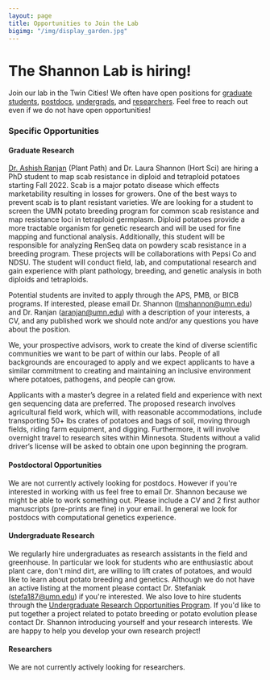 ```yaml
---
layout: page
title: Opportunities to Join the Lab
bigimg: "/img/display_garden.jpg"
---
```


# The Shannon Lab is hiring!

Join our lab in the Twin Cities! We often have open positions for [graduate students](#graduate-research), [postdocs](#postdoctoral-opportunities), [undergrads](#undergraduate-research), and [researchers](#researchers). Feel free to reach out even if we do not have open opportunities!

### Specific Opportunities

#### Graduate Research

[Dr. Ashish Ranjan](https://experts.umn.edu/en/persons/ashish-ranjan) (Plant Path) and Dr. Laura Shannon (Hort Sci) are hiring a PhD student to map scab resistance in diploid and tetraploid potatoes starting Fall 2022. Scab is a major potato disease which effects marketability resulting in losses for growers. One of the best ways to prevent scab is to plant resistant varieties. We are looking for a student to screen the UMN potato breeding program for common scab resistance and map resistance loci in tetraploid germplasm. Diploid potatoes provide a more tractable organism for genetic research and will be used for fine mapping and functional analysis. Additionally, this student will be responsible for analyzing RenSeq data on powdery scab resistance in a breeding program. These projects will be collaborations with Pepsi Co and NDSU. The student will conduct field, lab, and computational research and gain experience with plant pathology, breeding, and genetic analysis in both diploids and tetraploids. 

Potential students are invited to apply through the APS, PMB, or BICB programs. If interested, please email Dr. Shannon (lmshannon@umn.edu) and Dr. Ranjan (aranjan@umn.edu) with a description of your interests, a CV, and any published work we should note and/or any questions you have about the position.  

We, your prospective advisors, work to create the kind of diverse scientific communities we want to be part of within our labs. People of all backgrounds are encouraged to apply and we expect applicants to have a similar commitment to creating and maintaining an inclusive environment where potatoes, pathogens, and people can grow. 

Applicants with a master’s degree in a related field and experience with next gen sequencing data are preferred. The proposed research involves agricultural field work, which will, with reasonable accommodations, include transporting 50+ lbs crates of potatoes and bags of soil, moving through fields, riding farm equipment, and digging. Furthermore, it will involve overnight travel to research sites within Minnesota. Students without a valid driver’s license will be asked to obtain one upon beginning the program.

#### Postdoctoral Opportunities

We are not currently actively looking for postdocs.  However if you're interested in working with us feel free to email Dr. Shannon because we might be able to work something out. Please include a CV and 2 first author manuscripts (pre-prints are fine) in your email.  In general we look for postdocs with computational genetics experience.

#### Undergraduate Research

We regularly hire undergraduates as research assistants in the field and greenhouse. In particular we look for students who are enthusiastic about plant care, don't mind dirt, are willing to lift crates of potatoes, and would like to learn about potato breeding and genetics. Although we do not have an active listing at the moment please contact Dr. Stefaniak (stefa187@umn.edu) if you're interested.  We also love to hire students through the [Undergraduate Research Opportunities Program](https://ugresearch.umn.edu/opportunities/urop). If you'd like to put together a project related to potato breeding or potato evolution please contact Dr. Shannon introducing yourself and your research interests. We are happy to help you develop your own research project!

#### Researchers

We are not currently actively looking for researchers.